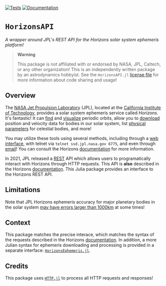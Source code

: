 [![Tests](https://github.com/JuliaAstro/EphemerisSources.jl/actions/workflows/Tests.yml/badge.svg)](https://github.com/JuliaAstro/EphemerisSources.jl/actions/workflows/Tests.yml)
[![Documentation](https://github.com/JuliaAstro/EphemerisSources.jl/actions/workflows/Documentation.yml/badge.svg)](https://juliaastro.org/EphemerisSources.jl/docs/HorizonsAPI/stable)

# `HorizonsAPI`

_A wrapper around JPL's REST API for the Horizons solar system ephemeris
platform!_

> **Warning**
>
> This package is not affiliated with or endorsed by NASA, JPL, Caltech, or any
> other organization! This is an independently written package by an
> astrodynamics hobbyist. See the `HorizonsAPI.jl` [license file](./LICENSE) for
> more information about code sharing and usage!

## Overview

The [NASA Jet Propulsion Laboratory](https://www.jpl.nasa.gov) (JPL), located at
the [California Institute of Technology](https://www.caltech.edu), provides a
solar system ephemeris service called _Horizons_. It's fantastic! It can
[find](https://ssd.jpl.nasa.gov/tools/periodic_orbits.html) and
[visualize](https://ssd.jpl.nasa.gov/tools/orbit_diagram.html) periodic orbits,
allow you to [download](https://ssd.jpl.nasa.gov/ephem.html) position and
velocity data for bodies in our solar system, list
[physical parameters](https://ssd.jpl.nasa.gov/sats/phys_par/) for celestial
bodies, and more!

You may utilize these tools using several methods, including through a
[web interface](https://ssd.jpl.nasa.gov/horizons/app.html), with telnet via
`telnet ssd.jpl.nasa.gov 6775`, and even through
[email](horizons@ssd.jpl.nasa.gov?subject=BATCH-LONG)! You can consult the
Horizons [documentation](https://ssd.jpl.nasa.gov/horizons/manual.html) for more
information.

In 2021, JPL released a
[REST](https://www.redhat.com/en/topics/api/what-is-a-rest-api) API which allows
users to programatically interact with Horizons through HTTP requests. This API
is **also** described in the Horizons
[documentation](https://ssd-api.jpl.nasa.gov/doc/horizons.html). This Julia
package provides an interface to the Horizons REST API.

## Limitations

Note that JPL Horizons ephemeris accuracy for major planetary bodies in the
solar system
[may have errors larger than 1000km](https://ssd.jpl.nasa.gov/horizons/manual.html#limits)
at some times!

## Context

This package matches the precise interace, which matches the syntax of the
requests described in the Horizons
[documentation](https://ssd-api.jpl.nasa.gov/doc/horizons.html). In addition, a
more Julian syntax for ephemeris downloading and processing is provided in a
separate interface:
[`HorizonsEphemeris.jl`](https://github.com/JuliaAstro/HorizonsEphemeris.jl).

## Credits

This package uses [`HTTP.jl`](https://github.com/JuliaWeb/HTTP.jl) to process
all HTTP requests and responses!
